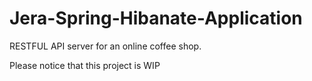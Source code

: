 # Jera-Spring-Hibanate-Application

RESTFUL API server for an online coffee shop.
 
Please notice that this project is WIP
